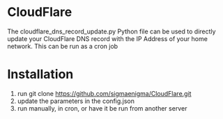 # CloudFlare
The cloudflare_dns_record_update.py Python file can be used to directly update your CloudFlare DNS record with the IP Address of your home network. This can be run as a cron job

# Installation
1. run git clone https://github.com/sigmaenigma/CloudFlare.git
2. update the parameters in the config.json
3. run manually, in cron, or have it be run from another server
